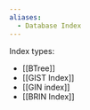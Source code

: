 ```yaml
---
aliases:
  - Database Index
---
```

Index types:
- [[BTree]]
- [[GIST Index]]
- [[GIN index]]
- [[BRIN Index]]
